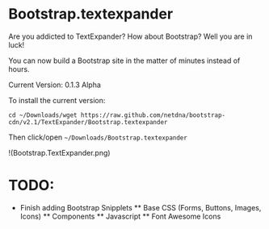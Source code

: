 Bootstrap.textexpander
====

Are you addicted to TextExpander?  How about Bootstrap? Well you are in luck!

You can now build a Bootstrap site in the matter of minutes instead of hours.

Current Version: 0.1.3 Alpha

To install the current version:

`cd ~/Downloads/wget https://raw.github.com/netdna/bootstrap-cdn/v2.1/TextExpander/Bootstrap.textexpander`

Then click/open `~/Downloads/Bootstrap.textexpander` 

!(Bootstrap.TextExpander.png)

TODO:
====
* Finish adding Bootstrap Snipplets
** Base CSS (Forms, Buttons, Images, Icons)
** Components
** Javascript
** Font Awesome Icons


